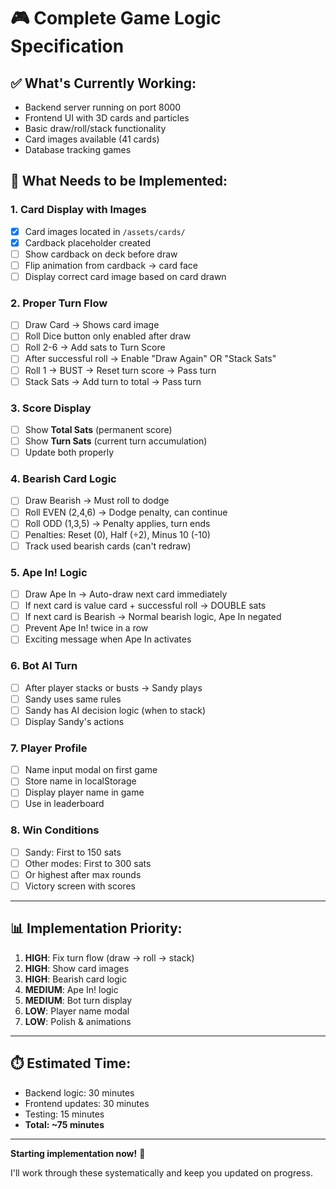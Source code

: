# 🎮 Complete Game Logic Specification

## ✅ What's Currently Working:
- Backend server running on port 8000
- Frontend UI with 3D cards and particles
- Basic draw/roll/stack functionality
- Card images available (41 cards)
- Database tracking games

## 🔧 What Needs to be Implemented:

### 1. **Card Display with Images**
- [x] Card images located in `/assets/cards/`
- [x] Cardback placeholder created
- [ ] Show cardback on deck before draw
- [ ] Flip animation from cardback → card face
- [ ] Display correct card image based on card drawn

### 2. **Proper Turn Flow**
- [ ] Draw Card → Shows card image
- [ ] Roll Dice button only enabled after draw
- [ ] Roll 2-6 → Add sats to Turn Score
- [ ] After successful roll → Enable "Draw Again" OR "Stack Sats"
- [ ] Roll 1 → BUST → Reset turn score → Pass turn
- [ ] Stack Sats → Add turn to total → Pass turn

### 3. **Score Display**
- [ ] Show **Total Sats** (permanent score)
- [ ] Show **Turn Sats** (current turn accumulation)
- [ ] Update both properly

### 4. **Bearish Card Logic**
- [ ] Draw Bearish → Must roll to dodge
- [ ] Roll EVEN (2,4,6) → Dodge penalty, can continue
- [ ] Roll ODD (1,3,5) → Penalty applies, turn ends
- [ ] Penalties: Reset (0), Half (÷2), Minus 10 (-10)
- [ ] Track used bearish cards (can't redraw)

### 5. **Ape In! Logic**
- [ ] Draw Ape In → Auto-draw next card immediately
- [ ] If next card is value card + successful roll → DOUBLE sats
- [ ] If next card is Bearish → Normal bearish logic, Ape In negated
- [ ] Prevent Ape In! twice in a row
- [ ] Exciting message when Ape In activates

### 6. **Bot AI Turn**
- [ ] After player stacks or busts → Sandy plays
- [ ] Sandy uses same rules
- [ ] Sandy has AI decision logic (when to stack)
- [ ] Display Sandy's actions

### 7. **Player Profile**
- [ ] Name input modal on first game
- [ ] Store name in localStorage
- [ ] Display player name in game
- [ ] Use in leaderboard

### 8. **Win Conditions**
- [ ] Sandy: First to 150 sats
- [ ] Other modes: First to 300 sats
- [ ] Or highest after max rounds
- [ ] Victory screen with scores

---

## 📊 Implementation Priority:

1. **HIGH**: Fix turn flow (draw → roll → stack)
2. **HIGH**: Show card images  
3. **HIGH**: Bearish card logic
4. **MEDIUM**: Ape In! logic
5. **MEDIUM**: Bot turn display
6. **LOW**: Player name modal
7. **LOW**: Polish & animations

---

## ⏱️ Estimated Time:

- Backend logic: 30 minutes
- Frontend updates: 30 minutes
- Testing: 15 minutes
- **Total: ~75 minutes**

---

**Starting implementation now!** 🚀

I'll work through these systematically and keep you updated on progress.






